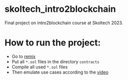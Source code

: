 # skoltech_intro2blockchain
Final project on intro2blockchain course at Skoltech 2023.
# How to run the project:
* Go to [remix](https://remix.ethereum.org/)
* Put all ```*.sol``` files in the directory ```contracts```
* Compile all used ```*.sol``` files
* Then emulate use cases according to the [video](https://youtu.be/kFxcmHqjVS4)
